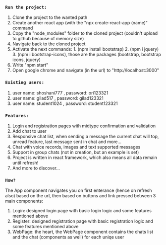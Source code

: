 ### `Run the project:`
1. Clone the project to the wanted path
2. Create another react app (with the "npx create-react-app (name)" command
3. Copy the "node_modules" folder to the cloned project (couldn't upload to github because of memory size)
4. Navigate back to the cloned project
5. Activate the next commands: 1. (npm install bootstrap) 2. (npm i jquery) 3. (npm i bootstrap-icons), those are the packages (bootstrap, bootstrap icons, jquery)
6. Write "npm start"
7. Open google chrome and navigate (in the url) to "http://localhost:3000"


### `Existing users:`
1. user name: shoshani777 , password: ori123321
2. user name: gilad517 , password: gilad123321
3. user name: student1024 , password: student123321


### `Features:`
1. Login and registration pages with midtype confirmation and validation
2. Add chat to user
3. Responsive chat list, when sending a message the current chat will top, unread feature, last message sent in chat and more...
4. Chat with voice records, images and text supported messages
5. Support in group chats (not in creation, but an example is set)
6. Project is written in react framework, which also means all data remain until refresh!
7. And more to discover...

### `How?`
The App component navigates you on first enterance (hence on refresh also) based on the url, then based on buttons and link pressed between 3 main components:
1. Login: designed login page with basic login logic and some features mentioned above
2. Register: designed registration page with basic registration logic and some features mentioned above
3. WebPage: the heart, the WebPage component contains the chats list and the chat (components as well) for each uniqe user
